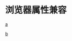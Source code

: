 # 浏览器属性兼容

[a](https://www.jb51.net/css/626518.html)

[b](https://www.cnblogs.com/zhuyan0000/p/10947255.html)